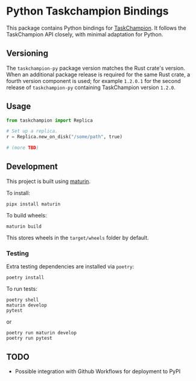 # Python Taskchampion Bindings

This package contains Python bindings for [TaskChampion](https://github.com/GothenburgBitFactory/taskchampion).
It follows the TaskChampion API closely, with minimal adaptation for Python.

## Versioning

The `taskchampion-py` package version matches the Rust crate's version.
When an additional package release is required for the same Rust crate, a fourth version component is used; for example `1.2.0.1` for the second release of `taskchampion-py` containing TaskChampion version `1.2.0`.

## Usage

```py
from taskchampion import Replica

# Set up a replica.
r = Replica.new_on_disk("/some/path", true)

# (more TBD)
```

## Development

This project is built using [maturin](https://github.com/PyO3/maturin).

To install:

```shell
pipx install maturin
```

To build wheels:
```shell
maturin build
```
This stores wheels in the `target/wheels` folder by default.

### Testing

Extra testing dependencies are installed via `poetry`:
```shell
poetry install
```

To run tests:
```shell
poetry shell
maturin develop
pytest
```
or
```shell
poetry run maturin develop
poetry run pytest
```

## TODO

- Possible integration with Github Workflows for deployment to PyPI
